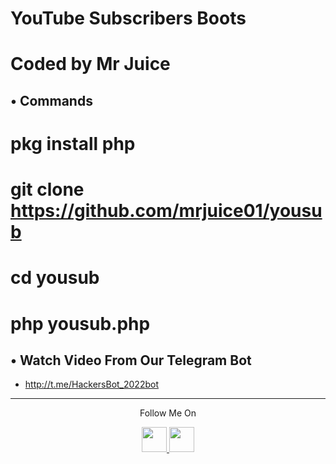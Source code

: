 # YouTube Subscribers Boots
# Coded by Mr Juice

## • Commands 

# pkg install php
# git clone https://github.com/mrjuice01/yousub
# cd yousub
# php yousub.php <URL YOUTUBE>


## • Watch Video From Our Telegram Bot 
* http://t.me/HackersBot_2022bot
---

<p align="center">
  Follow Me On
</p>
<p align="center">
  <a href="https://bio.link/mrjuice">
    <img src="https://github.com/mrjuice01" width="40" height="40">
  </a>
  <a href="https://bio.link/mrjuice">
    <img src="https://github.com/mrjuice01.png" width="40" height="40">
</p>
